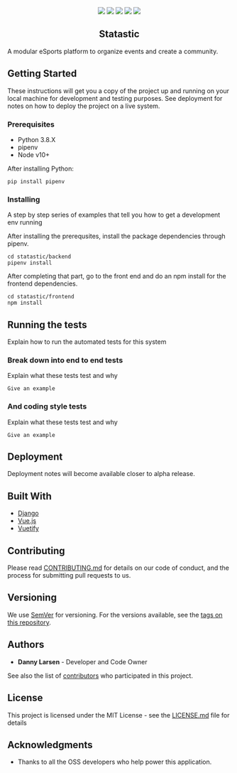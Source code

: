 <p align="center">
<a href="https://travis-ci.com/culv3r/statastic"><img src="https://travis-ci.com/culv3r/statastic.svg?branch=primary"></a>
<a href="https://codecov.io/gh/culv3r/statastic"><img src="https://codecov.io/gh/culv3r/statastic/branch/primary/graph/badge.svg"></a>
<img src="https://img.shields.io/github/license/culv3r/statastic">
<img src="https://img.shields.io/github/last-commit/culv3r/statastic">
<img src="https://img.shields.io/badge/status-in%20development-yellow">
</p>

<h2 align="center">Statastic</h2>

A modular eSports platform to organize events and create a community.

## Getting Started

These instructions will get you a copy of the project up and running on your local machine for development and testing purposes. See deployment for notes on how to deploy the project on a live system.

### Prerequisites

* Python 3.8.X
* pipenv
* Node v10+

After installing Python:
```
pip install pipenv
```

### Installing

A step by step series of examples that tell you how to get a development env running

After installing the prerequsites, install the package dependencies through pipenv.

```
cd statastic/backend
pipenv install
```

After completing that part, go to the front end and do an npm install for the frontend dependencies.

```
cd statastic/frontend
npm install
```

## Running the tests

Explain how to run the automated tests for this system

### Break down into end to end tests

Explain what these tests test and why

```
Give an example
```

### And coding style tests

Explain what these tests test and why

```
Give an example
```

## Deployment

Deployment notes will become available closer to alpha release.

## Built With

* [Django](https://www.djangoproject.com)
* [Vue.js](https://www.vuejs.org)
* [Vuetify](https://vuetifyjs.com)

## Contributing

Please read [CONTRIBUTING.md](CONTRIBUTING.md) for details on our code of conduct, and the process for submitting pull requests to us.

## Versioning

We use [SemVer](http://semver.org/) for versioning. For the versions available, see the [tags on this repository](https://github.com/culv3r/statastic/tags). 

## Authors

* **Danny Larsen** - Developer and Code Owner

See also the list of [contributors](https://github.com/your/project/contributors) who participated in this project.

## License

This project is licensed under the MIT License - see the [LICENSE.md](LICENSE.md) file for details

## Acknowledgments

* Thanks to all the OSS developers who help power this application.
